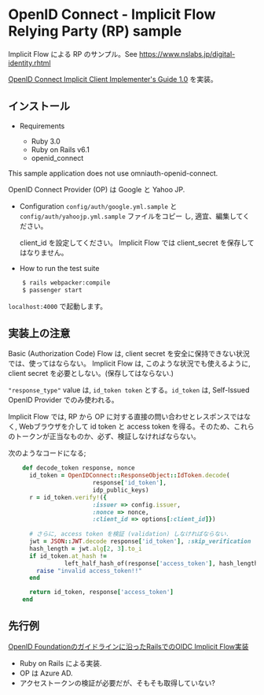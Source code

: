 
# OpenID Connect - Implicit Flow Relying Party (RP) sample

Implicit Flow による RP のサンプル。See https://www.nslabs.jp/digital-identity.rhtml

[OpenID Connect Implicit Client Implementer's Guide 1.0](https://openid.net/specs/openid-connect-implicit-1_0.html) を実装。



## インストール

* Requirements

  - Ruby 3.0
  - Ruby on Rails v6.1 
  - openid_connect

This sample application does not use omniauth-openid-connect.

  OpenID Connect Provider (OP) は Google と Yahoo JP.


* Configuration
  `config/auth/google.yml.sample` と `config/auth/yahoojp.yml.sample` ファイルをコピー
  し, 適宜、編集してください。

  client_id を設定してください。
  Implicit Flow では client_secret を保存してはなりません。
  
* How to run the test suite

```bash
    $ rails webpacker:compile
    $ passenger start
```

`localhost:4000` で起動します。



## 実装上の注意

Basic (Authorization Code) Flow は, client secret を安全に保持できない状況では、使ってはならない。
Implicit Flow は, このような状況でも使えるように, client secret を必要としない。(保存してはならない.)

`"response_type"` value は, `id_token token` とする。`id_token` は, Self-Issued OpenID Provider でのみ使われる。

Implicit Flow では, RP から OP に対する直接の問い合わせとレスポンスではなく, Webブラウザを介して id token と access token を得る。そのため、これらのトークンが正当なものか、必ず、検証しなければならない。

次のようなコードになる;

```ruby
    def decode_token response, nonce
      id_token = OpenIDConnect::ResponseObject::IdToken.decode(
                        response['id_token'],
                        idp_public_keys)
      r = id_token.verify!({
                        :issuer => config.issuer,
                        :nonce => nonce,
                        :client_id => options[:client_id]})
    
      # さらに, access token を検証 (validation) しなければならない.
      jwt = JSON::JWT.decode response['id_token'], :skip_verification
      hash_length = jwt.alg[2, 3].to_i
      if id_token.at_hash !=
                left_half_hash_of(response['access_token'], hash_length)
        raise "invalid access_token!!"
      end

      return id_token, response['access_token']
    end
```



## 先行例

[OpenID Foundationのガイドラインに沿ったRailsでのOIDC Implicit Flow実装](https://selmertsx.hatenablog.com/entry/2018/08/22/104510)

  * Ruby on Rails による実装.
  * OP は Azure AD.
  * アクセストークンの検証が必要だが、そもそも取得していない?

